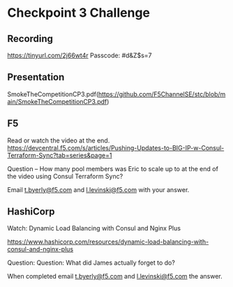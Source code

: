 # Checkpoint 3 Challenge

## Recording

https://tinyurl.com/2j66wt4r Passcode: #d&Z$s=7

## Presentation

SmokeTheCompetitionCP3.pdf(https://github.com/F5ChannelSE/stc/blob/main/SmokeTheCompetitionCP3.pdf)

## F5

Read or watch the video at the end. https://devcentral.f5.com/s/articles/Pushing-Updates-to-BIG-IP-w-Consul-Terraform-Sync?tab=series&page=1

Question – How many pool members was Eric to scale up to at the end of the video using Consul Terraform Sync?

Email t.byerly@f5.com and l.levinski@f5.com with your answer.

## HashiCorp

Watch:  Dynamic Load Balancing with Consul and Nginx Plus 

https://www.hashicorp.com/resources/dynamic-load-balancing-with-consul-and-nginx-plus

Question:  Question:  What did James actually forget to do?

When completed email t.byerly@f5.com and l.levinski@f5.com the answer.
